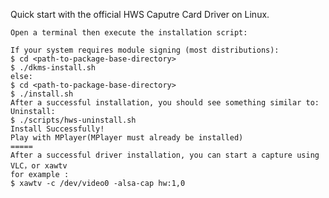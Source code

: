 Quick start with the official  HWS  Caputre Card Driver on Linux.    
  
    Open a terminal then execute the installation script:  

    If your system requires module signing (most distributions):  
    $ cd <path-to-package-base-directory>  
    $ ./dkms-install.sh  
    else:  
    $ cd <path-to-package-base-directory>  
    $ ./install.sh  
    After a successful installation, you should see something similar to:  
    Uninstall:  
    $ ./scripts/hws-uninstall.sh  
    Install Successfully!  
    Play with MPlayer(MPlayer must already be installed)  
    =====  
    After a successful driver installation, you can start a capture using VLC，or xawtv    
    for example :  
    $ xawtv -c /dev/video0 -alsa-cap hw:1,0     
